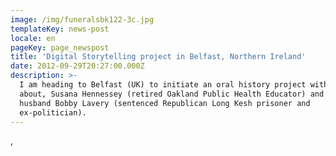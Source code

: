 ```yaml
---
image: /img/funeralsbk122-3c.jpg
templateKey: news-post
locale: en
pageKey: page_newspost
title: 'Digital Storytelling project in Belfast, Northern Ireland'
date: 2012-09-29T20:27:00.000Z
description: >-
  I am heading to Belfast (UK) to initiate an oral history project with, and
  about, Susana Hennessey (retired Oakland Public Health Educator) and her
  husband Bobby Lavery (sentenced Republican Long Kesh prisoner and
  ex-politician).
---
```

,
